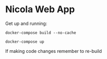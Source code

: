 # Nicola Web App

Get up and running:
```
docker-compose build --no-cache

docker-compose up
```

If making code changes remember to re-build
